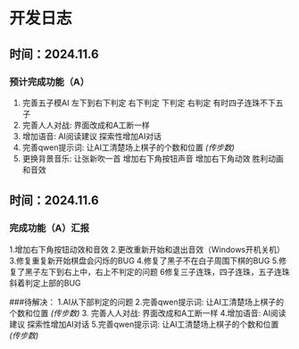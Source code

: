 # 开发日志
## 时间：**2024.11.6**
### 预计完成功能（A）
1. 完善五子模AI 左下到右下判定 右下判定 下判定 右判定 有时四子连珠不下五子
2. 完善人人对战:
界面改成和A工断一样
3. 增加语音:
AI阅读建议
探索性增加AI对话
4. 完善qwen提示词:
让AI工清楚场上棋子的个数和位置 *(传步数)*
5. 更换背景音乐:
让张新吹一首
增加右下角按钮声音
增加右下角动效
胜利动画和音效

## 时间：**2024.11.6**
### 完成功能（A）汇报
1.增加右下角按钮动效和音效
2.更改重新开始和退出音效（Windows开机关机）
3.修复重复新开始棋盘会闪烁的BUG
4.修复了黑子不在白子周围下棋的BUG
5.修复了黑子左下到右上中，右上不判定的问题
6修复三子连珠，四子连珠，五子连珠斜着判定上部的BUG

###待解决：
1.AI从下部判定的问题
2.完善qwen提示词:
让AI工清楚场上棋子的个数和位置 *(传步数)*
3. 完善人人对战:
界面改成和A工断一样
4.增加语音:
AI阅读建议
探索性增加AI对话
5.完善qwen提示词:
让AI工清楚场上棋子的个数和位置 *(传步数)*


